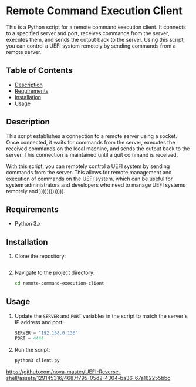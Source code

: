 # Remote Command Execution Client

This is a Python script for a remote command execution client. It connects to a specified server and port, receives commands from the server, executes them, and sends the output back to the server. Using this script, you can control a UEFI system remotely by sending commands from a remote server.

## Table of Contents

- [Description](#description)
- [Requirements](#requirements)
- [Installation](#installation)
- [Usage](#usage)


## Description

This script establishes a connection to a remote server using a socket. Once connected, it waits for commands from the server, executes the received commands on the local machine, and sends the output back to the server. This connection is maintained until a quit command is received. 

With this script, you can remotely control a UEFI system by sending commands from the server. This allows for remote management and execution of commands on the UEFI system, which can be useful for system administrators and developers who need to manage UEFI systems remotely and ))))))))))))).

## Requirements

- Python 3.x

## Installation

1. Clone the repository:
    ```bash
    
    ```
2. Navigate to the project directory:
    ```bash
    cd remote-command-execution-client
    ```

## Usage

1. Update the `SERVER` and `PORT` variables in the script to match the server's IP address and port.
    ```python
    SERVER = "192.168.0.136"
    PORT = 4444
    ```
2. Run the script:
    ```bash
    python3 client.py
    ```


https://github.com/nova-master/UEFI-Reverse-shell/assets/129145316/4687f795-05d2-4304-ba36-67a162255bbc


